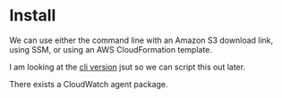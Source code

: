 # Install

We can use either the command line with an Amazon S3 download link, using SSM, or using an AWS CloudFormation template. 

I am looking at the [cli version](https://docs.aws.amazon.com/AmazonCloudWatch/latest/monitoring/installing-cloudwatch-agent-commandline.html) jsut so we can script this out later.

There exists a CloudWatch agent package.